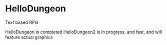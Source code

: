 HelloDungeon
============
Text based RPG

HelloDungeon is completed
HelloDungeon2 is in progress, and fast, and will feature actual graphics
